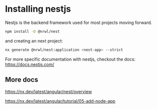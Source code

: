 # Installing nestjs

Nestjs is the backend framework used for most projects moving forward.

```bash
npm install -D @nrwl/nest
```

and creating an next project:

```bash
nx generate @nrwl/nest:application <nest-app> --strict
```

For more specific documentation with nestjs, checkout the docs:
<https://docs.nestjs.com/>

## More docs

<https://nx.dev/latest/angular/nest/overview>

<https://nx.dev/latest/angular/tutorial/05-add-node-app>
